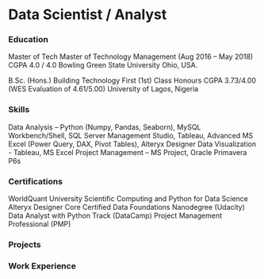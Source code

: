 # Data Scientist / Analyst

### Education
Master of Tech
Master of Technology Management (Aug 2016 – May 2018)
CGPA 4.0 / 4.0
Bowling Green State University
Ohio, USA.

B.Sc. (Hons.) Building Technology
First (1st) Class Honours
CGPA   3.73/4.00 (WES Evaluation of 4.61/5.00)
University of Lagos, Nigeria

### Skills
Data Analysis – Python (Numpy, Pandas, Seaborn), MySQL Workbench/Shell, SQL Server Management Studio, Tableau, Advanced MS Excel (Power Query, DAX, Pivot Tables), Alteryx Designer
Data Visualization - Tableau, MS Excel
Project Management – MS Project, Oracle Primavera P6s

### Certifications
WorldQuant University Scientific Computing and Python for Data Science
Alteryx Designer Core Certified
Data Foundations Nanodegree (Udacity)
Data Analyst with Python Track (DataCamp)
Project Management Professional (PMP)

### Projects

### Work Experience

